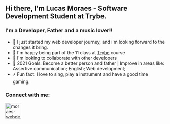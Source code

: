 ## Hi there, I'm Lucas Moraes - Software Development Student at Trybe.

### I'm a Developer, Father and a music lover!!

- 🔭 I just started my web developer journey, and i'm looking forward to the changes it bring.
- 🌱 I'm happy being part of the 11 class at [Trybe] course
- 👯 I'm looking to collaborate with other developers
- 🥅 2021 Goals: Become a better person and father | Improve in areas like: Assertive communication; English; Web development;
- ⚡ Fun fact: I love to sing, play a instrument and have a good time gaming.

<!--- ### Spotify Playing 🎧
[<img src=https://i.scdn.co/image/ab67616d0000b2731ad116a92c38480289c98761 alt="Spotify Now Playing" width="200" target="_blank" />]() --->
<!--- The Spotify Playing mecanism is not working properly right know, gonna fix it later. --->

### Connect with me:
[<img align="left" alt="moraes-webdev | LinkedIn" width="50px" src="https://cdn.jsdelivr.net/npm/simple-icons@v3/icons/linkedin.svg" target="_blank" />][Linkedin]

</details>

[Trybe]: https://www.betrybe.com/
[linkedin]: https://www.linkedin.com/in/lucas-moraes-dev/

